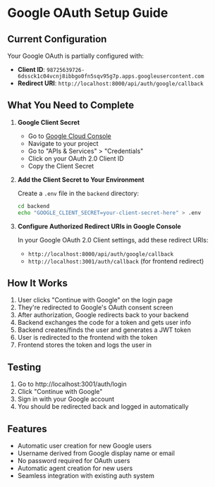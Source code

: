 # Google OAuth Setup Guide

## Current Configuration

Your Google OAuth is partially configured with:
- **Client ID**: `98725639726-6dssck1c04vcnj8ibbgo0fn5sqv95g7p.apps.googleusercontent.com`
- **Redirect URI**: `http://localhost:8000/api/auth/google/callback`

## What You Need to Complete

1. **Google Client Secret**
   - Go to [Google Cloud Console](https://console.cloud.google.com/)
   - Navigate to your project
   - Go to "APIs & Services" > "Credentials"
   - Click on your OAuth 2.0 Client ID
   - Copy the Client Secret

2. **Add the Client Secret to Your Environment**
   
   Create a `.env` file in the `backend` directory:
   ```bash
   cd backend
   echo "GOOGLE_CLIENT_SECRET=your-client-secret-here" > .env
   ```

3. **Configure Authorized Redirect URIs in Google Console**
   
   In your Google OAuth 2.0 Client settings, add these redirect URIs:
   - `http://localhost:8000/api/auth/google/callback`
   - `http://localhost:3001/auth/callback` (for frontend redirect)

## How It Works

1. User clicks "Continue with Google" on the login page
2. They're redirected to Google's OAuth consent screen
3. After authorization, Google redirects back to your backend
4. Backend exchanges the code for a token and gets user info
5. Backend creates/finds the user and generates a JWT token
6. User is redirected to the frontend with the token
7. Frontend stores the token and logs the user in

## Testing

1. Go to http://localhost:3001/auth/login
2. Click "Continue with Google"
3. Sign in with your Google account
4. You should be redirected back and logged in automatically

## Features

- Automatic user creation for new Google users
- Username derived from Google display name or email
- No password required for OAuth users
- Automatic agent creation for new users
- Seamless integration with existing auth system 